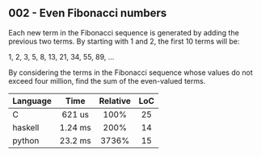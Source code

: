 002 - Even Fibonacci numbers
----------------------------

Each new term in the Fibonacci sequence is generated by adding the previous two
terms. By starting with 1 and 2, the first 10 terms will be:

1, 2, 3, 5, 8, 13, 21, 34, 55, 89, ...

By considering the terms in the Fibonacci sequence whose values do not exceed
four million, find the sum of the even-valued terms.

Language | Time | Relative | LoC
--- | :---: | :---: | :---:
C | 621 us | 100% | 25
haskell | 1.24 ms | 200% | 14
python | 23.2 ms | 3736% | 15
